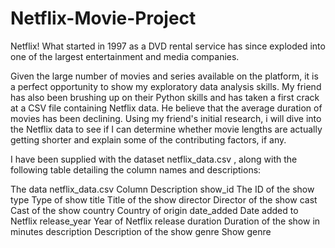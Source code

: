 # Netflix-Movie-Project



Netflix! What started in 1997 as a DVD rental service has since exploded into one of the largest entertainment and media companies.

Given the large number of movies and series available on the platform, it is a perfect opportunity to show my exploratory data analysis skills. My friend has also been brushing up on their Python skills and has taken a first crack at a CSV file containing Netflix data. He believe that the average duration of movies has been declining. Using my friend's initial research, i will dive into the Netflix data to see if I can determine whether movie lengths are actually getting shorter and explain some of the contributing factors, if any.

I have been supplied with the dataset netflix_data.csv , along with the following table detailing the column names and descriptions:

The data
netflix_data.csv
Column	Description
show_id	The ID of the show
type	Type of show
title	Title of the show
director	Director of the show
cast	Cast of the show
country	Country of origin
date_added	Date added to Netflix
release_year	Year of Netflix release
duration	Duration of the show in minutes
description	Description of the show
genre	Show genre
